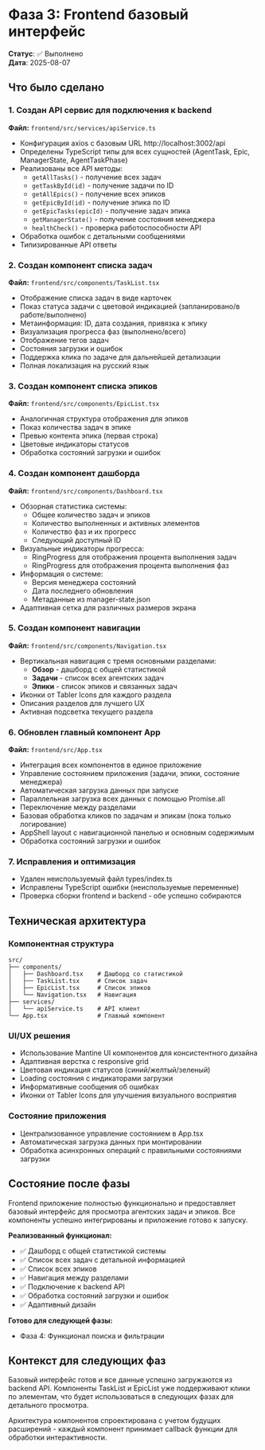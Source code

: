 # Фаза 3: Frontend базовый интерфейс

**Статус**: ✅ Выполнено  
**Дата**: 2025-08-07

## Что было сделано

### 1. Создан API сервис для подключения к backend
**Файл:** `frontend/src/services/apiService.ts`
- Конфигурация axios с базовым URL http://localhost:3002/api
- Определены TypeScript типы для всех сущностей (AgentTask, Epic, ManagerState, AgentTaskPhase)
- Реализованы все API методы:
  - `getAllTasks()` - получение всех задач
  - `getTaskById(id)` - получение задачи по ID
  - `getAllEpics()` - получение всех эпиков
  - `getEpicById(id)` - получение эпика по ID
  - `getEpicTasks(epicId)` - получение задач эпика
  - `getManagerState()` - получение состояния менеджера
  - `healthCheck()` - проверка работоспособности API
- Обработка ошибок с детальными сообщениями
- Типизированные API ответы

### 2. Создан компонент списка задач
**Файл:** `frontend/src/components/TaskList.tsx`
- Отображение списка задач в виде карточек
- Показ статуса задачи с цветовой индикацией (запланировано/в работе/выполнено)
- Метаинформация: ID, дата создания, привязка к эпику
- Визуализация прогресса фаз (выполнено/всего)
- Отображение тегов задач
- Состояния загрузки и ошибок
- Поддержка клика по задаче для дальнейшей детализации
- Полная локализация на русский язык

### 3. Создан компонент списка эпиков  
**Файл:** `frontend/src/components/EpicList.tsx`
- Аналогичная структура отображения для эпиков
- Показ количества задач в эпике
- Превью контента эпика (первая строка)
- Цветовые индикаторы статусов
- Обработка состояний загрузки и ошибок

### 4. Создан компонент дашборда
**Файл:** `frontend/src/components/Dashboard.tsx`
- Обзорная статистика системы:
  - Общее количество задач и эпиков
  - Количество выполненных и активных элементов
  - Количество фаз и их прогресс
  - Следующий доступный ID
- Визуальные индикаторы прогресса:
  - RingProgress для отображения процента выполнения задач
  - RingProgress для отображения процента выполнения фаз
- Информация о системе:
  - Версия менеджера состояний
  - Дата последнего обновления
  - Метаданные из manager-state.json
- Адаптивная сетка для различных размеров экрана

### 5. Создан компонент навигации
**Файл:** `frontend/src/components/Navigation.tsx`
- Вертикальная навигация с тремя основными разделами:
  - **Обзор** - дашборд с общей статистикой
  - **Задачи** - список всех агентских задач
  - **Эпики** - список эпиков и связанных задач
- Иконки от Tabler Icons для каждого раздела
- Описания разделов для лучшего UX
- Активная подсветка текущего раздела

### 6. Обновлен главный компонент App
**Файл:** `frontend/src/App.tsx`
- Интеграция всех компонентов в единое приложение
- Управление состоянием приложения (задачи, эпики, состояние менеджера)
- Автоматическая загрузка данных при запуске
- Параллельная загрузка всех данных с помощью Promise.all
- Переключение между разделами
- Базовая обработка кликов по задачам и эпикам (пока только логирование)
- AppShell layout с навигационной панелью и основным содержимым
- Обработка состояний загрузки и ошибок

### 7. Исправления и оптимизация
- Удален неиспользуемый файл types/index.ts
- Исправлены TypeScript ошибки (неиспользуемые переменные)
- Проверка сборки frontend и backend - обе успешно собираются

## Техническая архитектура

### Компонентная структура
```
src/
├── components/
│   ├── Dashboard.tsx    # Дашборд со статистикой
│   ├── TaskList.tsx     # Список задач
│   ├── EpicList.tsx     # Список эпиков
│   └── Navigation.tsx   # Навигация
├── services/
│   └── apiService.ts    # API клиент
└── App.tsx              # Главный компонент
```

### UI/UX решения
- Использование Mantine UI компонентов для консистентного дизайна
- Адаптивная верстка с responsive grid
- Цветовая индикация статусов (синий/желтый/зеленый)
- Loading состояния с индикаторами загрузки
- Информативные сообщения об ошибках
- Иконки от Tabler Icons для улучшения визуального восприятия

### Состояние приложения
- Централизованное управление состоянием в App.tsx
- Автоматическая загрузка данных при монтировании
- Обработка асинхронных операций с правильными состояниями загрузки

## Состояние после фазы

Frontend приложение полностью функционально и предоставляет базовый интерфейс для просмотра агентских задач и эпиков. Все компоненты успешно интегрированы и приложение готово к запуску.

**Реализованный функционал:**
- ✅ Дашборд с общей статистикой системы
- ✅ Список всех задач с детальной информацией
- ✅ Список всех эпиков
- ✅ Навигация между разделами
- ✅ Подключение к backend API
- ✅ Обработка состояний загрузки и ошибок
- ✅ Адаптивный дизайн

**Готово для следующей фазы:**
- Фаза 4: Функционал поиска и фильтрации

## Контекст для следующих фаз

Базовый интерфейс готов и все данные успешно загружаются из backend API. Компоненты TaskList и EpicList уже поддерживают клики по элементам, что будет использоваться в следующих фазах для детального просмотра.

Архитектура компонентов спроектирована с учетом будущих расширений - каждый компонент принимает callback функции для обработки интерактивности.